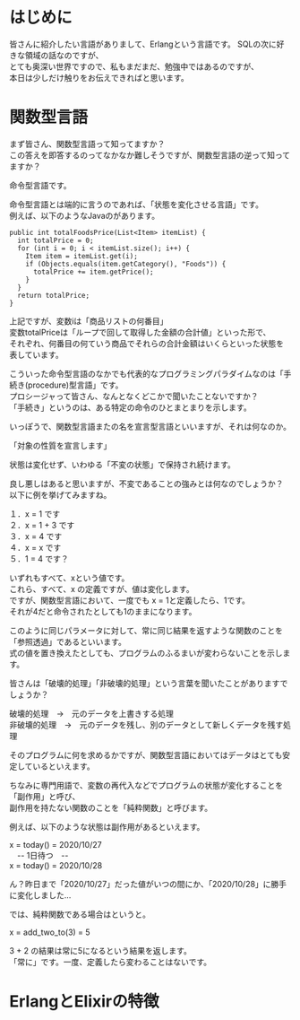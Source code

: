 # はじめに
皆さんに紹介したい言語がありまして、Erlangという言語です。
SQLの次に好きな領域の話なのですが、  
とても奥深い世界ですので、私もまだまだ、勉強中ではあるのですが、  
本日は少しだけ触りをお伝えできればと思います。

# 関数型言語
まず皆さん、関数型言語って知ってますか？  
この答えを即答するのってなかなか難しそうですが、関数型言語の逆って知ってますか？  

命令型言語です。  

命令型言語とは端的に言うのであれば、「状態を変化させる言語」です。  
例えば、以下のようなJavaのがあります。  

```
public int totalFoodsPrice(List<Item> itemList) {
  int totalPrice = 0;
  for (int i = 0; i < itemList.size(); i++) {
    Item item = itemList.get(i);
    if (Objects.equals(item.getCategory(), "Foods")) {
      totalPrice += item.getPrice();
    }
  }
  return totalPrice;
}
```

上記ですが、変数iは「商品リストの何番目」  
変数totalPriceは「ループで回して取得した金額の合計値」といった形で、  
それぞれ、何番目の何ていう商品でそれらの合計金額はいくらといった状態を表しています。  

こういった命令型言語のなかでも代表的なプログラミングパラダイムなのは「手続き(procedure)型言語」です。  
プロシージャって皆さん、なんとなくどこかで聞いたことないですか？  
「手続き」というのは、ある特定の命令のひとまとまりを示します。  

いっぽうで、関数型言語またの名を宣言型言語といいますが、それは何なのか。

「対象の性質を宣言します」

状態は変化せず、いわゆる「不変の状態」で保持され続けます。

良し悪しはあると思いますが、不変であることの強みとは何なのでしょうか？
以下に例を挙げてみますね。

１．x = 1 です  
２．x = 1 + 3 です  
３．x = 4 です  
４．x = x です  
５．1 = 4 です？  

いずれもすべて、xという値です。  
これら、すべて、x の定義ですが、値は変化します。  
ですが、関数型言語において、一度でも x = 1と定義したら、1です。  
それが4だと命令されたとしても1のままになります。  


このように同じパラメータに対して、常に同じ結果を返すような関数のことを「参照透過」であるといいます。  
式の値を置き換えたとしても、プログラムのふるまいが変わらないことを示します。  

皆さんは「破壊的処理」「非破壊的処理」という言葉を聞いたことがありますでしょうか？  

破壊的処理　→　元のデータを上書きする処理  
非破壊的処理　→　元のデータを残し、別のデータとして新しくデータを残す処理  

そのプログラムに何を求めるかですが、関数型言語においてはデータはとても安定しているといえます。

ちなみに専門用語で、変数の再代入などでプログラムの状態が変化することを「副作用」と呼び、  
副作用を持たない関数のことを「純粋関数」と呼びます。  

例えば、以下のような状態は副作用があるといえます。  

x = today() = 2020/10/27  
　-- 1日待つ　--  
x = today() = 2020/10/28  

ん？昨日まで「2020/10/27」だった値がいつの間にか、「2020/10/28」に勝手に変化しました…  

では、純粋関数である場合はというと。  

x = add_two_to(3) = 5  

3 + 2 の結果は常に5になるという結果を返します。  
「常に」です。一度、定義したら変わることはないです。


# ErlangとElixirの特徴
